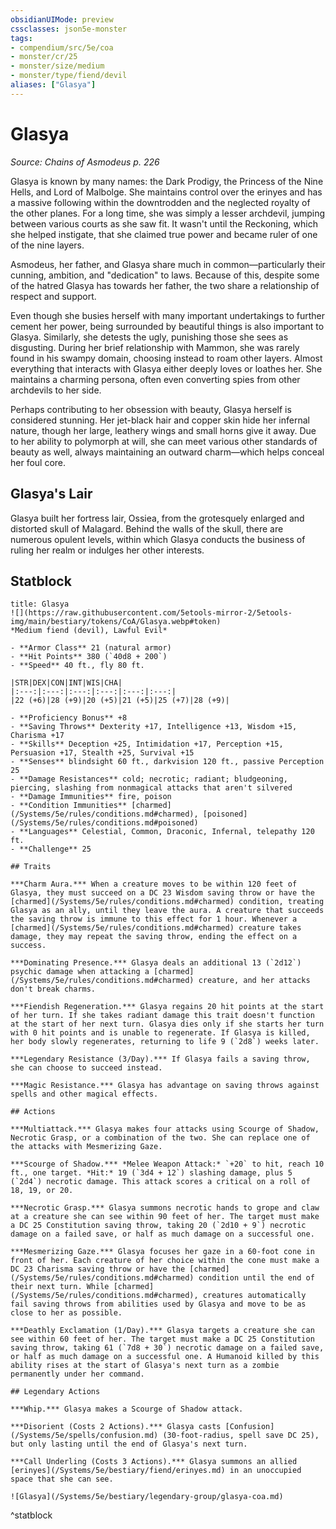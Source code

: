 ```yaml
---
obsidianUIMode: preview
cssclasses: json5e-monster
tags:
- compendium/src/5e/coa
- monster/cr/25
- monster/size/medium
- monster/type/fiend/devil
aliases: ["Glasya"]
---
```

# Glasya
*Source: Chains of Asmodeus p. 226*  

Glasya is known by many names: the Dark Prodigy, the Princess of the Nine Hells, and Lord of Malbolge. She maintains control over the erinyes and has a massive following within the downtrodden and the neglected royalty of the other planes. For a long time, she was simply a lesser archdevil, jumping between various courts as she saw fit. It wasn't until the Reckoning, which she helped instigate, that she claimed true power and became ruler of one of the nine layers.

Asmodeus, her father, and Glasya share much in common—particularly their cunning, ambition, and "dedication" to laws. Because of this, despite some of the hatred Glasya has towards her father, the two share a relationship of respect and support.

Even though she busies herself with many important undertakings to further cement her power, being surrounded by beautiful things is also important to Glasya. Similarly, she detests the ugly, punishing those she sees as disgusting. During her brief relationship with Mammon, she was rarely found in his swampy domain, choosing instead to roam other layers. Almost everything that interacts with Glasya either deeply loves or loathes her. She maintains a charming persona, often even converting spies from other archdevils to her side.

Perhaps contributing to her obsession with beauty, Glasya herself is considered stunning. Her jet-black hair and copper skin hide her infernal nature, though her large, leathery wings and small horns give it away. Due to her ability to polymorph at will, she can meet various other standards of beauty as well, always maintaining an outward charm—which helps conceal her foul core.

## Glasya's Lair

Glasya built her fortress lair, Ossiea, from the grotesquely enlarged and distorted skull of Malagard. Behind the walls of the skull, there are numerous opulent levels, within which Glasya conducts the business of ruling her realm or indulges her other interests.

## Statblock

```ad-statblock
title: Glasya
![](https://raw.githubusercontent.com/5etools-mirror-2/5etools-img/main/bestiary/tokens/CoA/Glasya.webp#token)
*Medium fiend (devil), Lawful Evil*

- **Armor Class** 21 (natural armor)
- **Hit Points** 380 (`40d8 + 200`)
- **Speed** 40 ft., fly 80 ft.

|STR|DEX|CON|INT|WIS|CHA|
|:---:|:---:|:---:|:---:|:---:|:---:|
|22 (+6)|28 (+9)|20 (+5)|21 (+5)|25 (+7)|28 (+9)|

- **Proficiency Bonus** +8
- **Saving Throws** Dexterity +17, Intelligence +13, Wisdom +15, Charisma +17
- **Skills** Deception +25, Intimidation +17, Perception +15, Persuasion +17, Stealth +25, Survival +15
- **Senses** blindsight 60 ft., darkvision 120 ft., passive Perception 25
- **Damage Resistances** cold; necrotic; radiant; bludgeoning, piercing, slashing from nonmagical attacks that aren't silvered
- **Damage Immunities** fire, poison
- **Condition Immunities** [charmed](/Systems/5e/rules/conditions.md#charmed), [poisoned](/Systems/5e/rules/conditions.md#poisoned)
- **Languages** Celestial, Common, Draconic, Infernal, telepathy 120 ft.
- **Challenge** 25

## Traits

***Charm Aura.*** When a creature moves to be within 120 feet of Glasya, they must succeed on a DC 23 Wisdom saving throw or have the [charmed](/Systems/5e/rules/conditions.md#charmed) condition, treating Glasya as an ally, until they leave the aura. A creature that succeeds the saving throw is immune to this effect for 1 hour. Whenever a [charmed](/Systems/5e/rules/conditions.md#charmed) creature takes damage, they may repeat the saving throw, ending the effect on a success.

***Dominating Presence.*** Glasya deals an additional 13 (`2d12`) psychic damage when attacking a [charmed](/Systems/5e/rules/conditions.md#charmed) creature, and her attacks don't break charms.

***Fiendish Regeneration.*** Glasya regains 20 hit points at the start of her turn. If she takes radiant damage this trait doesn't function at the start of her next turn. Glasya dies only if she starts her turn with 0 hit points and is unable to regenerate. If Glasya is killed, her body slowly regenerates, returning to life 9 (`2d8`) weeks later.

***Legendary Resistance (3/Day).*** If Glasya fails a saving throw, she can choose to succeed instead.

***Magic Resistance.*** Glasya has advantage on saving throws against spells and other magical effects.

## Actions

***Multiattack.*** Glasya makes four attacks using Scourge of Shadow, Necrotic Grasp, or a combination of the two. She can replace one of the attacks with Mesmerizing Gaze.

***Scourge of Shadow.*** *Melee Weapon Attack:* `+20` to hit, reach 10 ft., one target. *Hit:* 19 (`3d4 + 12`) slashing damage, plus 5 (`2d4`) necrotic damage. This attack scores a critical on a roll of 18, 19, or 20.

***Necrotic Grasp.*** Glasya summons necrotic hands to grope and claw at a creature she can see within 90 feet of her. The target must make a DC 25 Constitution saving throw, taking 20 (`2d10 + 9`) necrotic damage on a failed save, or half as much damage on a successful one.

***Mesmerizing Gaze.*** Glasya focuses her gaze in a 60-foot cone in front of her. Each creature of her choice within the cone must make a DC 23 Charisma saving throw or have the [charmed](/Systems/5e/rules/conditions.md#charmed) condition until the end of their next turn. While [charmed](/Systems/5e/rules/conditions.md#charmed), creatures automatically fail saving throws from abilities used by Glasya and move to be as close to her as possible.

***Deathly Exclamation (1/Day).*** Glasya targets a creature she can see within 60 feet of her. The target must make a DC 25 Constitution saving throw, taking 61 (`7d8 + 30`) necrotic damage on a failed save, or half as much damage on a successful one. A Humanoid killed by this ability rises at the start of Glasya's next turn as a zombie permanently under her command.

## Legendary Actions

***Whip.*** Glasya makes a Scourge of Shadow attack.

***Disorient (Costs 2 Actions).*** Glasya casts [Confusion](/Systems/5e/spells/confusion.md) (30-foot-radius, spell save DC 25), but only lasting until the end of Glasya's next turn.

***Call Underling (Costs 3 Actions).*** Glasya summons an allied [erinyes](/Systems/5e/bestiary/fiend/erinyes.md) in an unoccupied space that she can see.

![Glasya](/Systems/5e/bestiary/legendary-group/glasya-coa.md)
```
^statblock